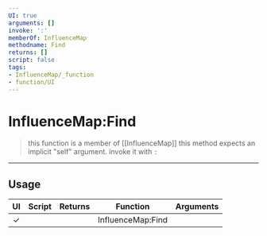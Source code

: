 ```yaml
---
UI: true
arguments: []
invoke: ':'
memberOf: InfluenceMap
methodname: Find
returns: []
script: false
tags:
- InfluenceMap/_function
- function/UI
---
```

# InfluenceMap:Find
> this function is a member of [[InfluenceMap]]
> this method expects an implicit "self" argument. invoke it with `:`
-----
## Usage
|  UI | Script | Returns | Function | Arguments |
|:---:|:------:|-------:|:--------:|:---------|
|✓| ||InfluenceMap:Find||
